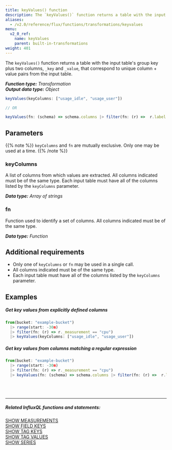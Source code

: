```yaml
---
title: keyValues() function
description: The `keyValues()` function returns a table with the input table's group key plus two columns, _key and _value, that correspond to unique column + value pairs from the input table.
aliases:
  - /v2.0/reference/flux/functions/transformations/keyvalues
menu:
  v2_0_ref:
    name: keyValues
    parent: built-in-transformations
weight: 401
---
```


The `keyValues()` function returns a table with the input table's group key plus two columns,
`_key` and `_value`, that correspond to unique column + value pairs from the input table.

_**Function type:** Transformation_  
_**Output data type:** Object_

```js
keyValues(keyColumns: ["usage_idle", "usage_user"])

// OR

keyValues(fn: (schema) => schema.columns |> filter(fn: (r) =>  r.label =~ /usage_.*/))
```

## Parameters

{{% note %}}
`keyColumns` and `fn` are mutually exclusive. Only one may be used at a time.
{{% /note %}}

### keyColumns
A list of columns from which values are extracted.
All columns indicated must be of the same type.
Each input table must have all of the columns listed by the `keyColumns` parameter.

_**Data type:** Array of strings_

### fn
Function used to identify a set of columns.
All columns indicated must be of the same type.

_**Data type:** Function_

## Additional requirements

- Only one of `keyColumns` or `fn` may be used in a single call.
- All columns indicated must be of the same type.
- Each input table must have all of the columns listed by the `keyColumns` parameter.

## Examples

##### Get key values from explicitly defined columns
```js
from(bucket: "example-bucket")
  |> range(start: -30m)
  |> filter(fn: (r) => r._measurement == "cpu")
  |> keyValues(keyColumns: ["usage_idle", "usage_user"])
```

##### Get key values from columns matching a regular expression
```js
from(bucket: "example-bucket")
  |> range(start: -30m)
  |> filter(fn: (r) => r._measurement == "cpu")
  |> keyValues(fn: (schema) => schema.columns |> filter(fn: (r) =>  r.label =~ /usage_.*/))
```

<hr style="margin-top:4rem"/>

##### Related InfluxQL functions and statements:
[SHOW MEASUREMENTS](https://docs.influxdata.com/influxdb/latest/query_language/schema_exploration/#show-measurements)  
[SHOW FIELD KEYS](https://docs.influxdata.com/influxdb/latest/query_language/schema_exploration/#show-field-keys)  
[SHOW TAG KEYS](https://docs.influxdata.com/influxdb/latest/query_language/schema_exploration/#show-tag-keys)  
[SHOW TAG VALUES](https://docs.influxdata.com/influxdb/latest/query_language/schema_exploration/#show-tag-values)  
[SHOW SERIES](https://docs.influxdata.com/influxdb/latest/query_language/schema_exploration/#show-series)  
